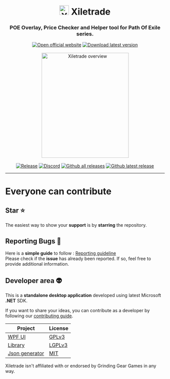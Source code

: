 <h1 align="center"><img src="https://i.imgur.com/dhWQgtY.png" width="30" height="30" alt="Xiletrade logo"> Xiletrade</h1>
<h3 align="center">POE Overlay, Price Checker and Helper tool for Path Of Exile series.  </h3>

<p align="center">
<a href="https://maxensas.github.io/xiletrade/">
<img src="https://github.com/user-attachments/assets/7e2ad410-7508-4348-b968-cc0dbbf5b10e" alt="Open official website"/></a>
<a href="https://github.com/maxensas/xiletrade/releases/latest/download/Xiletrade_win-x64.7z">
<img src="https://github.com/user-attachments/assets/c3664da6-b66b-49ef-b3c9-992ae7749dd7" alt="Download latest version"/></a>
<br/>
<br/>
<img width="275" height="332" src="https://maxensas.github.io/xiletrade/assets/images/screenshot.png" alt="Xiletrade overview">
<br/>
<br/>
<a href="https://github.com/maxensas/xiletrade/releases/">
<img alt="Release" src="https://img.shields.io/github/release/maxensas/xiletrade.svg"/></a>
<a href="https://discord.gg/AXP5VntYgA">
<img alt="Discord" src="https://img.shields.io/static/v1?label=Join&message=Discord&color=7289da&logo=discord"/></a>
<a href="https://github.com/maxensas/xiletrade/releases/">
<img alt="Github all releases" src="https://img.shields.io/github/downloads/maxensas/xiletrade/total.svg"/></a>
<a href="https://GitHub.com/maxensas/xiletrade/releases/">
<img alt="Github latest release" src="https://img.shields.io/github/downloads/maxensas/xiletrade/latest/total.svg"/></a>
</p>

---
# Everyone can contribute
## Star :star:
The easiest way to show your **support** is by **starring** the repository.

## Reporting Bugs :bug:
Here is a **simple guide** to follow : [Reporting guideline](https://github.com/maxensas/xiletrade/issues/48)   
Please check if the **issue** has already been reported. If so, feel free to provide additional information.

## Developer area :alien:

This is a **standalone desktop application** developed using latest Microsoft **.NET** SDK.

If you want to share your ideas, you can contribute as a developer by following our [contributing guide](https://github.com/maxensas/xiletrade/blob/master/CONTRIBUTING.md).
 
| Project | License |
|---------|---------|
| [WPF UI](https://github.com/maxensas/xiletrade/tree/master/src/Xiletrade.UI.WPF) | [GPLv3](https://github.com/maxensas/xiletrade/blob/master/licenses/LICENSE_Xiletrade) |
| [Library](https://github.com/maxensas/xiletrade/tree/master/src/Xiletrade.Library) | [LGPLv3](https://github.com/maxensas/xiletrade/blob/master/licenses/LICENSE_XiletradeLibrary) |
| [Json generator](https://github.com/maxensas/xiletrade/tree/master/src/Xiletrade.Json) | [MIT](https://github.com/maxensas/xiletrade/blob/master/licenses/LICENSE_XiletradeJson) |

Xiletrade isn't affiliated with or endorsed by Grinding Gear Games in any way.<br>